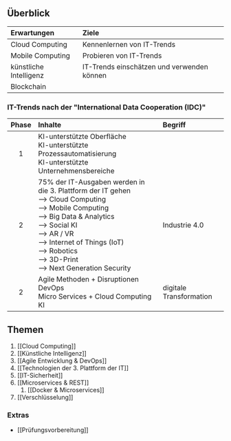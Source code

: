 ## Überblick
| Erwartungen | Ziele |
| :---------- | :--------- |
| Cloud Computing | Kennenlernen von IT-Trends |
| Mobile Computing | Probieren von IT-Trends |
| künstliche Intelligenz | IT-Trends einschätzen und verwenden können |
| Blockchain | |

### IT-Trends nach der "International Data Cooperation (IDC)"
| Phase | Inhalte | Begriff | 
| :----: | :-------- | :------- |
| 1 | KI-unterstützte Oberfläche<br>KI-unterstützte Prozessautomatisierung<br>KI-unterstützte Unternehmensbereiche | |
| 2 | 75% der IT-Ausgaben werden in die 3. Plattform der IT gehen<br>--> Cloud Computing<br>--> Mobile Computing<br>--> Big Data & Analytics<br>--> Social KI<br>--> AR / VR<br>--> Internet of Things (IoT)<br>--> Robotics<br>--> 3D-Print<br>--> Next Generation Security | Industrie 4.0 |
| 2 | Agile Methoden + Disruptionen<br>DevOps<br>Micro Services + Cloud Computing<br>KI | digitale Transformation |

## Themen
1. [[Cloud Computing]]
2. [[Künstliche Intelligenz]]
3. [[Agile Entwicklung & DevOps]]
4. [[Technologien der 3. Plattform der IT]]
5. [[IT-Sicherheit]]
6. [[Microservices & REST]]
	1. [[Docker & Microservices]]
7. [[Verschlüsselung]]

### Extras
- [[Prüfungsvorbereitung]]